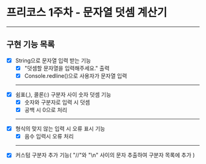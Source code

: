 # 프리코스 1주차 - 문자열 덧셈 계산기
---
## 구현 기능 목록
- [x] String으로 문자열 입력 받는 기능 <br>
  - [x] "덧셈할 문자열을 입력해주세요." 출력 <br>
  - [x] Console.redline()으로 사용자가 문자열 입력 <br>
  ---
- [X] 쉼표(,), 콜론(:) 구분자 사이 숫자 덧셈 기능 <br>
  - [X] 숫자와 구분자로 입력 시 덧셈 <br>
  - [X] 공백 시 0으로 처리 <br>
  ---
- [X] 형식의 맞지 않는 입력 시 오류 표시 기능 <br>
  - [X] 음수 입력시 오류 처리 <br>
  ---
- [X] 커스텀 구분자 추가 기능( "//"와 "\n" 사이의 문자 추출하여 구분자 목록에 추가 )
